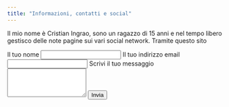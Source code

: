 ```yaml
---
title: "Informazioni, contatti e social"
---
```

Il mio nome è Cristian Ingrao, sono un ragazzo di 15 anni e nel tempo libero gestisco delle note pagine sui vari social network. Tramite questo sito 
<form data-netlify="true" name="contatti" method="post" action="/conferma">
    <label for="name">Il tuo nome</label>
    <input id="name" type="text" name="nome" class="text">
    <label for="email">Il tuo indirizzo email</label>
    <input id="email" type="text" name="email" class="text">
    <label for="message">Scrivi il tuo messaggio</label>
    <textarea id="message" type="text" name="message" rows="4" class="text-message"></textarea>
    <input type="submit" value="Invia">
</form>